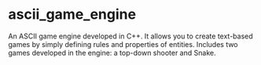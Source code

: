 # ascii_game_engine

An ASCII game engine developed in C++. It allows you to create text-based games by simply defining rules and properties of entities.
Includes two games developed in the engine: a top-down shooter and Snake.
